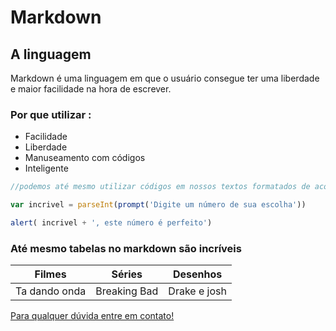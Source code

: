 # Markdown

## A linguagem 

  Markdown é uma linguagem em que o usuário consegue ter uma liberdade e maior facilidade na hora de escrever.
### Por que utilizar :

* Facilidade
* Liberdade
* Manuseamento com códigos
* Inteligente

```js
//podemos até mesmo utilizar códigos em nossos textos formatados de acordo com o seu arquivo

var incrivel = parseInt(prompt('Digite um número de sua escolha'))

alert( incrivel + ', este número é perfeito')
```

### Até mesmo tabelas no markdown são incríveis

Filmes | Séries | Desenhos|
|------|--------|---------|
Ta dando onda|Breaking Bad|Drake e josh|



[Para qualquer dúvida entre em contato!](https://www.instagram.com/ribas_rafa/?hl=pt-br)
